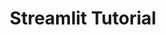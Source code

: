 ---
layout: page
title: Streamlit Tutorial
description: A simple tutorial for Streamlit using the Iris dataset
img: assets/img/iris.jpg
redirect: https://github.com/zaemyung/streamlit-tutorial
importance: 1
category: past
---